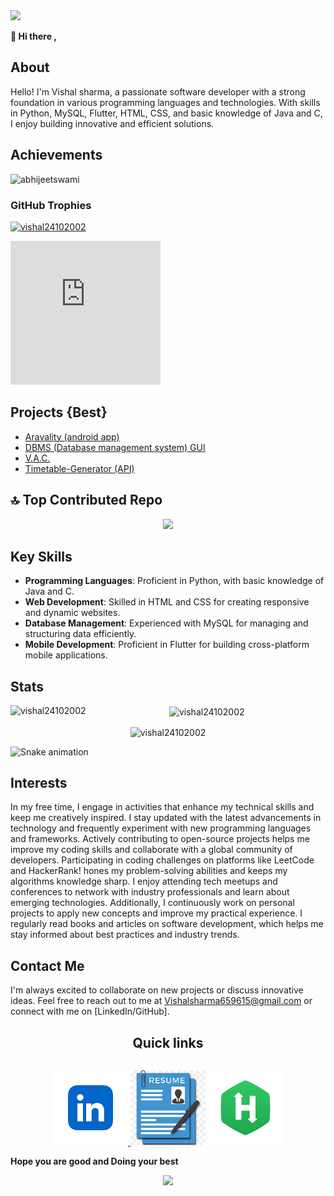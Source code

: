 <img src="image/2000x500px.gif">

<b>👋 Hi there ,</b>
<h2>About</h2>
<p>
  Hello! I'm Vishal sharma, a passionate software developer with a strong foundation in various programming languages and technologies. With skills in Python, MySQL, Flutter, HTML, CSS, and basic knowledge of Java and C, I enjoy building innovative and efficient solutions.
</p>

<h2>Achievements</h2>

<p align="left"> <img src="https://komarev.com/ghpvc/?username=Vishal24102002&label=Profile%20views&color=0e75b6&style=flat" alt="abhijeetswami" /> </p>

### GitHub Trophies
<p align="left"> <a href="https://github.com/ryo-ma/github-profile-trophy"><img src="https://github-profile-trophy.vercel.app/?username=Vishal24102002" alt="vishal24102002" /></a> </p>

<iframe src="https://hackerrank-badge.herokuapp.com/vishal24102002?s=1" style="border: 0; height: 230px; width: 240px; overflow:hidden;" scrolling="no" frameBorder="0"></iframe>

<h2>Projects {Best}</h2>
<ul>
  <li>
    <a href="">
    Aravality (android app)
    </a>
  </li>
  <li>
    <a href="">
    DBMS (Database management system) GUI
    </a>
  </li>
  <li>
    <a href="">
      V.A.C.
    </a>
  </li>
  <li>
    <a href="">
      Timetable-Generator (API)
    </a>
  </li>
</ul>

<h2>🔝 Top Contributed Repo</h2>
<p align="center">
<img src="https://github-contributor-stats.vercel.app/api?username=vishal24102002&limit=5&theme=light&combine_all_yearly_contributions=true">
</p>

<h2>Key Skills</h2>

- **Programming Languages**: Proficient in Python, with basic knowledge of Java and C.
- **Web Development**: Skilled in HTML and CSS for creating responsive and dynamic websites.
- **Database Management**: Experienced with MySQL for managing and structuring data efficiently.
- **Mobile Development**: Proficient in Flutter for building cross-platform mobile applications.

<h2>Stats</h2>
   <p align="center"><img align="left" src="https://github-readme-stats.vercel.app/api/top-langs?username=vishal24102002&show_icons=true&locale=en&layout=compact" alt="vishal24102002" /></p>

<p align="center">&nbsp;<img align="center" src="https://github-readme-stats.vercel.app/api?username=vishal24102002&show_icons=true&locale=en" alt="vishal24102002" /></p>

<p align="center"><img align="center" src="https://github-readme-streak-stats.herokuapp.com/?user=vishal24102002&" alt="vishal24102002" /></p>

![Snake animation](https://github.com/vishal24102002/vishal24102002/blob/output/github-contribution-grid-snake.svg)

<h2>Interests</h2>

<p>
In my free time, I engage in activities that enhance my technical skills and keep me creatively inspired. I stay updated with the latest advancements in technology and frequently experiment with new programming languages and frameworks. Actively contributing to open-source projects helps me improve my coding skills and collaborate with a global community of developers. Participating in coding challenges on platforms like LeetCode and HackerRank! hones my problem-solving abilities and keeps my algorithms knowledge sharp. I enjoy attending tech meetups and conferences to network with industry professionals and learn about emerging technologies. Additionally, I continuously work on personal projects to apply new concepts and improve my practical experience. I regularly read books and articles on software development, which helps me stay informed about best practices and industry trends.
</p>

<h2>Contact Me</h2>

I'm always excited to collaborate on new projects or discuss innovative ideas. Feel free to reach out to me at Vishalsharma659615@gmail.com or connect with me on [LinkedIn/GitHub].

<h2 align="center">Quick links</h2>
<div style="display:flex;flex-direction: column;">
  <p align="center"> 
  <a href="https://www.linkedin.com/in/vishal-sharma-57018323b/">
    <img style="height:120px;" src="image/link.png">
  </a>
   <a href=""><img style="height:120px;" src="image/resu.jpeg"></a>
  <a href="https://www.hackerrank.com/profile/vishalsharma6591"><img style="height:120px;" src="image/hack.jpeg"></a>
  </p>
</div> 

<footer>
  <b>Hope you are good and Doing your best </b>
</footer>


<p align="center">
  <img src="https://capsule-render.vercel.app/api?type=waving&color=gradient&height=100&section=footer"/>
</p>
